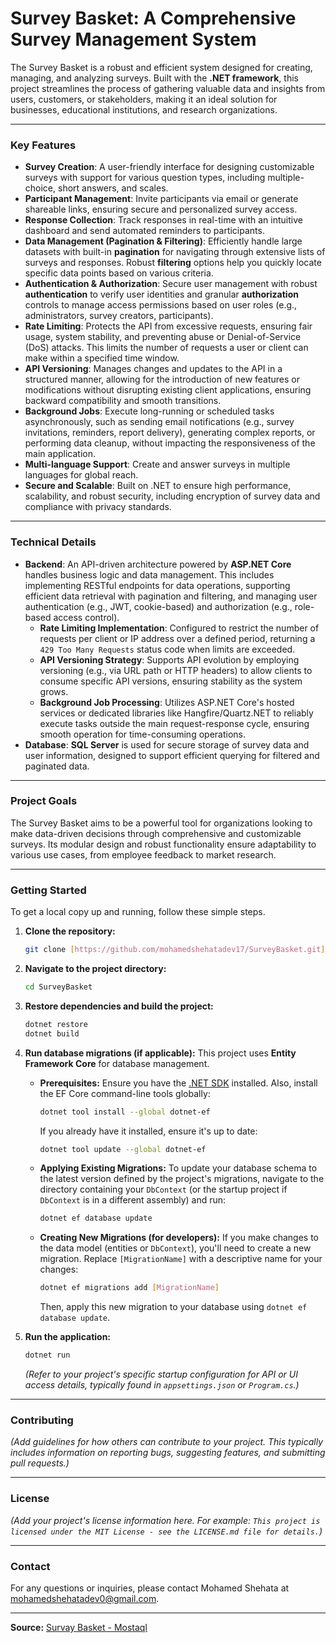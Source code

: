 # Survey Basket: A Comprehensive Survey Management System

The Survey Basket is a robust and efficient system designed for creating, managing, and analyzing surveys. Built with the **.NET framework**, this project streamlines the process of gathering valuable data and insights from users, customers, or stakeholders, making it an ideal solution for businesses, educational institutions, and research organizations.

---

### Key Features

* **Survey Creation**: A user-friendly interface for designing customizable surveys with support for various question types, including multiple-choice, short answers, and scales.
* **Participant Management**: Invite participants via email or generate shareable links, ensuring secure and personalized survey access.
* **Response Collection**: Track responses in real-time with an intuitive dashboard and send automated reminders to participants.
* **Data Management (Pagination & Filtering)**: Efficiently handle large datasets with built-in **pagination** for navigating through extensive lists of surveys and responses. Robust **filtering** options help you quickly locate specific data points based on various criteria.
* **Authentication & Authorization**: Secure user management with robust **authentication** to verify user identities and granular **authorization** controls to manage access permissions based on user roles (e.g., administrators, survey creators, participants).
* **Rate Limiting**: Protects the API from excessive requests, ensuring fair usage, system stability, and preventing abuse or Denial-of-Service (DoS) attacks. This limits the number of requests a user or client can make within a specified time window.
* **API Versioning**: Manages changes and updates to the API in a structured manner, allowing for the introduction of new features or modifications without disrupting existing client applications, ensuring backward compatibility and smooth transitions.
* **Background Jobs**: Execute long-running or scheduled tasks asynchronously, such as sending email notifications (e.g., survey invitations, reminders, report delivery), generating complex reports, or performing data cleanup, without impacting the responsiveness of the main application.
* **Multi-language Support**: Create and answer surveys in multiple languages for global reach.
* **Secure and Scalable**: Built on .NET to ensure high performance, scalability, and robust security, including encryption of survey data and compliance with privacy standards.

---

### Technical Details

* **Backend**: An API-driven architecture powered by **ASP.NET Core** handles business logic and data management. This includes implementing RESTful endpoints for data operations, supporting efficient data retrieval with pagination and filtering, and managing user authentication (e.g., JWT, cookie-based) and authorization (e.g., role-based access control).
    * **Rate Limiting Implementation**: Configured to restrict the number of requests per client or IP address over a defined period, returning a `429 Too Many Requests` status code when limits are exceeded.
    * **API Versioning Strategy**: Supports API evolution by employing versioning (e.g., via URL path or HTTP headers) to allow clients to consume specific API versions, ensuring stability as the system grows.
    * **Background Job Processing**: Utilizes ASP.NET Core's hosted services or dedicated libraries like Hangfire/Quartz.NET to reliably execute tasks outside the main request-response cycle, ensuring smooth operation for time-consuming operations.
* **Database**: **SQL Server** is used for secure storage of survey data and user information, designed to support efficient querying for filtered and paginated data.

---

### Project Goals

The Survey Basket aims to be a powerful tool for organizations looking to make data-driven decisions through comprehensive and customizable surveys. Its modular design and robust functionality ensure adaptability to various use cases, from employee feedback to market research.

---

### Getting Started

To get a local copy up and running, follow these simple steps.

1.  **Clone the repository:**
    ```bash
    git clone [https://github.com/mohamedshehatadev17/SurveyBasket.git](https://github.com/mohamedshehatadev17/SurveyBasket.git)
    ```
2.  **Navigate to the project directory:**
    ```bash
    cd SurveyBasket
    ```
3.  **Restore dependencies and build the project:**
    ```bash
    dotnet restore
    dotnet build
    ```
4.  **Run database migrations (if applicable):**
    This project uses **Entity Framework Core** for database management.
    * **Prerequisites:** Ensure you have the [.NET SDK](https://dotnet.microsoft.com/download) installed. Also, install the EF Core command-line tools globally:
        ```bash
        dotnet tool install --global dotnet-ef
        ```
        If you already have it installed, ensure it's up to date:
        ```bash
        dotnet tool update --global dotnet-ef
        ```
    * **Applying Existing Migrations:** To update your database schema to the latest version defined by the project's migrations, navigate to the directory containing your `DbContext` (or the startup project if `DbContext` is in a different assembly) and run:
        ```bash
        dotnet ef database update
        ```
    * **Creating New Migrations (for developers):** If you make changes to the data model (entities or `DbContext`), you'll need to create a new migration. Replace `[MigrationName]` with a descriptive name for your changes:
        ```bash
        dotnet ef migrations add [MigrationName]
        ```
        Then, apply this new migration to your database using `dotnet ef database update`.

5.  **Run the application:**
    ```bash
    dotnet run
    ```
    *(Refer to your project's specific startup configuration for API or UI access details, typically found in `appsettings.json` or `Program.cs`.)*

---

### Contributing

*(Add guidelines for how others can contribute to your project. This typically includes information on reporting bugs, suggesting features, and submitting pull requests.)*

---

### License

*(Add your project's license information here. For example: `This project is licensed under the MIT License - see the LICENSE.md file for details.`)*

---

### Contact

For any questions or inquiries, please contact Mohamed Shehata at [mohamedshehatadev0@gmail.com](mailto:mohamedshehatadev0@gmail.com).

***

**Source:** [Survay Basket - Mostaql](https://mostaql.com/portfolio/2333946-survay-basket)
